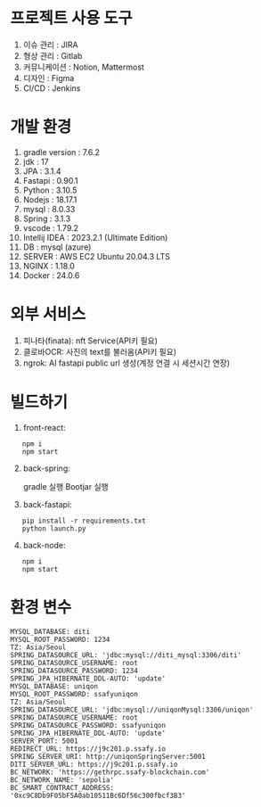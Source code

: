 # 프로젝트 사용 도구

1. 이슈 관리 : JIRA
2. 형상 관리 : Gitlab
3. 커뮤니케이션 : Notion, Mattermost
4. 디자인 : Figma
5. CI/CD : Jenkins

# 개발 환경

1. gradle version : 7.6.2
2. jdk : 17
3. JPA : 3.1.4
4. Fastapi : 0.90.1
5. Python : 3.10.5
6. Nodejs : 18.17.1
7. mysql : 8.0.33
8. Spring : 3.1.3
9. vscode : 1.79.2
10. Intellij IDEA : 2023.2.1 (Ultimate Edition)
11. DB : mysql (azure)
12. SERVER : AWS EC2 Ubuntu 20.04.3 LTS
13. NGINX : 1.18.0
14. Docker : 24.0.6

# 외부 서비스

1. 피나타(finata): nft Service(API키 필요)
2. 클로바OCR: 사진의 text를 불러옴(API키 필요)
3. ngrok: AI fastapi public url 생성(계정 연결 시 세션시간 연장)

# 빌드하기

1. front-react:

```
   npm i
   npm start
```

2. back-spring:

   gradle 실행
   Bootjar 실행

3. back-fastapi:

```
   pip install -r requirements.txt
   python launch.py
```

4. back-node:

```
   npm i
   npm start
```

# 환경 변수

    MYSQL_DATABASE: diti
    MYSQL_ROOT_PASSWORD: 1234
    TZ: Asia/Seoul
    SPRING_DATASOURCE_URL: 'jdbc:mysql://diti_mysql:3306/diti'
    SPRING_DATASOURCE_USERNAME: root
    SPRING_DATASOURCE_PASSWORD: 1234
    SPRING_JPA_HIBERNATE_DDL-AUTO: 'update'
    MYSQL_DATABASE: uniqon
    MYSQL_ROOT_PASSWORD: ssafyuniqon
    TZ: Asia/Seoul
    SPRING_DATASOURCE_URL: 'jdbc:mysql://uniqonMysql:3306/uniqon'
    SPRING_DATASOURCE_USERNAME: root
    SPRING_DATASOURCE_PASSWORD: ssafyuniqon
    SPRING_JPA_HIBERNATE_DDL-AUTO: 'update'
    SERVER_PORT: 5001
    REDIRECT_URL: https://j9c201.p.ssafy.io
    SPRING_SERVER_URI: http://uniqonSpringServer:5001
    DITI_SERVER_URL: https://j9c201.p.ssafy.io
    BC_NETWORK: 'https://gethrpc.ssafy-blockchain.com'
    BC_NETWORK_NAME: 'sepolia'
    BC_SMART_CONTRACT_ADDRESS: '0xc9C8Db9F05bF5A0ab10511Bc6Df56c300fbcf3B3'

